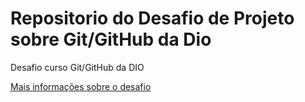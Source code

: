# Repositorio do Desafio de Projeto sobre Git/GitHub da Dio
Desafio curso Git/GitHub da DIO

[Mais informações sobre o desafio](https://www.youtube.com/?hl=pt&gl=BR)
